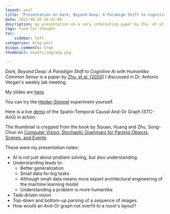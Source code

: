 ```yaml
---
layout: post
title: "Presentation on Dark, Beyond Deep: A Paradigm Shift to Cognitive AI with Humanlike Common Sense" #a post with audios
date: 2023-06-28 10:42:00
description: my presentation on a very interesting paper by Zhu, et al. (2020)
tags: food-for-thought
toc:
    sidebar: left
categories: blog-post
disqus_comments: true
thumbnail: assets/img/aog.png

---
```

_Dark, Beyond Deep: A Paradigm Shift to Cognitive AI with Humanlike Common Sense_ is a paper by [Zhu, et al. (2020)](https://arxiv.org/abs/2004.09044) I discussed in Dr. Antonio Vergari's weekly lab meeting. 

My slides are [here](https://awxlong.github.io/assets/pdf/deep-dark.pdf).

You can try the [Heider-Simmel](https://www.youtube.com/watch?v=sx7lBzHH7c8) experiment yourself. 

Here is a live [demo](https://www.youtube.com/watch?v=FmFK52WwSQg) of the Spatio-Temporal Causal And-Or Graph (STC-AoG) in action.

The thumbnail is cropped from the book by Siyuan, Huang and Zhu, Song-Chun on [Computer Vision: Stochastic Grammars for Parsing Objects, Scenes, and Events](www.stat.ucla.edu/~sczhu/Books/Book_2_Parsing.pdf)

These were my presentation notes:

- AI is not just about problem solving, but also understanding.
- Understanding leads to:
    - Better generalization
    - Small data for big tasks
    - Although small data means more expert architectural engineering of the machine learning model
    - Understanding a problem is more humanlike
- Task-driven vision
- Top-down and bottom-up parsing of a sequence of images.  
- How would an And-Or graph not overfit to a room's layout?
